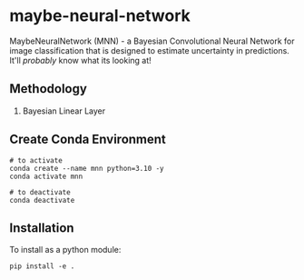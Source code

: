 # maybe-neural-network
MaybeNeuralNetwork (MNN) - a Bayesian Convolutional Neural Network for image classification that is designed to estimate uncertainty in predictions. It'll *probably* know what its looking at!

## Methodology
1. Bayesian Linear Layer

## Create Conda Environment 
```
# to activate 
conda create --name mnn python=3.10 -y
conda activate mnn

# to deactivate
conda deactivate
```

## Installation 
To install as a python module:
```
pip install -e .
```
